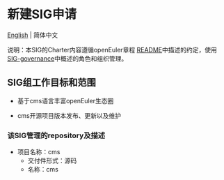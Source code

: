 
# 新建SIG申请
[English](./sig-cms.md) | 简体中文


说明：本SIG的Charter内容遵循openEuler章程 [README](/zh/governance/README.md)中描述的约定，使用[SIG-governance](/zh/technical-committee/governance/SIG-governance.md)中概述的角色和组织管理。

## SIG组工作目标和范围

 - 基于cms语言丰富openEuler生态圈

 - cms开源项目版本发布、更新以及维护


 ### 该SIG管理的repository及描述

- 项目名称：cms
  - 交付件形式：源码
  - 名称：cms



